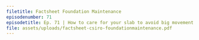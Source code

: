 ```yaml
---
filetitle: Factsheet Foundation Maintenance
episodenumber: 71
episodetitle: Ep. 71 | How to care for your slab to avoid big movement problems
file: assets/uploads/factsheet-csiro-foundationmaintenance.pdf
---
```

